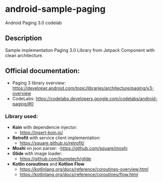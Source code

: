 # android-sample-paging
Android Paging 3.0 codelab

## Description
Sample implementation Paging 3.0 Library from Jetpack Component with clean architecture.

## Official documentation:
- Paging 3 library overview: https://developer.android.com/topic/libraries/architecture/paging/v3-overview
- CodeLabs: https://codelabs.developers.google.com/codelabs/android-paging/#0

### Library used:
- **Koin** with dependencie injector: 
  - https://insert-koin.io/
- **Retrofit** with service client implementation: 
  - https://square.github.io/retrofit/
- **Moshi** on json parser:
  -https://github.com/square/moshi
- **Glide** with image loader:
  - https://github.com/bumptech/glide
- **Kotlin coroutines** and **Kotlion Flow**
  - https://kotlinlang.org/docs/reference/coroutines-overview.html
  - https://kotlinlang.org/docs/reference/coroutines/flow.html


  
